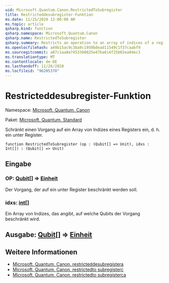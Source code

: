 ```yaml
---
uid: Microsoft.Quantum.Canon.RestrictedToSubregister
title: Restricteddesubregister-Funktion
ms.date: 11/25/2020 12:00:00 AM
ms.topic: article
qsharp.kind: function
qsharp.namespace: Microsoft.Quantum.Canon
qsharp.name: RestrictedToSubregister
qsharp.summary: Restricts an operation to an array of indices of a register, i.e., a subregister.
ms.openlocfilehash: a49b15ac9c3ba9c1959bdead11549c1f37caabf9
ms.sourcegitcommit: a87c1aa8e7453360025e47ba614f25b02ea84ec3
ms.translationtype: MT
ms.contentlocale: de-DE
ms.lasthandoff: 11/26/2020
ms.locfileid: "96205370"
---
```

# <a name="restrictedtosubregister-function"></a>Restricteddesubregister-Funktion

Namespace: [Microsoft. Quantum. Canon](xref:Microsoft.Quantum.Canon)

Paket: [Microsoft. Quantum. Standard](https://nuget.org/packages/Microsoft.Quantum.Standard)


Schränkt einen Vorgang auf ein Array von Indizes eines Registers ein, d. h. ein unter Register.

```qsharp
function RestrictedToSubregister (op : (Qubit[] => Unit), idxs : Int[]) : (Qubit[] => Unit)
```


## <a name="input"></a>Eingabe

### <a name="op--qubit--unit"></a>OP: [Qubit](xref:microsoft.quantum.lang-ref.qubit)[] => [Einheit](xref:microsoft.quantum.lang-ref.unit) 

Der Vorgang, der auf ein unter Register beschränkt werden soll.


### <a name="idxs--int"></a>idxs: [int](xref:microsoft.quantum.lang-ref.int)[]

Ein Array von Indizes, das angibt, auf welche Qubits der Vorgang beschränkt wird.



## <a name="output--qubit--unit"></a>Ausgabe: [Qubit](xref:microsoft.quantum.lang-ref.qubit)[] => [Einheit](xref:microsoft.quantum.lang-ref.unit) 



## <a name="see-also"></a>Weitere Informationen

- [Microsoft. Quantum. Canon. restricteddesubregistera](xref:Microsoft.Quantum.Canon.RestrictedToSubregisterA)
- [Microsoft. Quantum. Canon. restrictedto subregisterc](xref:Microsoft.Quantum.Canon.RestrictedToSubregisterC)
- [Microsoft. Quantum. Canon. restrictedto subregisterca](xref:Microsoft.Quantum.Canon.RestrictedToSubregisterCA)